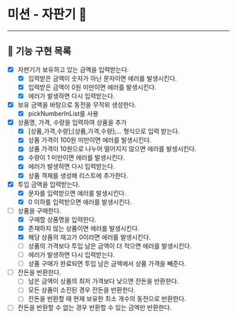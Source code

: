 # 미션 - 자판기 🧃

---
## 📝 기능 구현 목록

- [x] 자판기가 보유하고 있는 금액을 입력받는다.
  - [x] 입력받은 금액이 숫자가 아닌 문자이면 에러를 발생시킨다.
  - [x] 입력받은 금액이 0원 미만이면 에러를 발생시킨다.
  - [x] 에러가 발생하면 다시 입력받는다.
- [x] 보유 금액을 바탕으로 동전을 무작위 생성한다.
  - [x] pickNumberInList를 사용
- [x] 상품명, 가격, 수량을 입력하여 상품을 추가
  - [x] [상품,가격,수량];[상품,가격,수량];... 형식으로 입력 받는다.
  - [x] 상품 가격이 100원 미만이면 에러를 발생시킨다.
  - [x] 상품 가격이 10원으로 나누어 떨어지지 않으면 에러를 발생시킨다.
  - [x] 수량이 1 미만이면 에러를 발생시킨다.
  - [x] 에러가 발생하면 다시 입력받는다.
  - [x] 상품 객체를 생성해 리스트에 추가한다.
- [x] 투입 금액을 입력받는다.
  - [x] 문자를 입력받으면 에러를 발생시킨다.
  - [x] 0 이하를 입력받으면 에러를 발생시킨다.
- [ ] 상품을 구매한다.
  - [x] 구매할 상품명을 입력한다.
  - [x] 존재하지 않는 상품이면 에러를 발생시킨다.
  - [x] 해당 상품의 재고가 0이라면 에러를 발생시킨다.
  - [ ] 상품의 가격보다 투입 남은 금액이 더 적으면 에러를 발생시킨다.
  - [ ] 에러가 발생하면 다시 입력받는다.
  - [ ] 상품 구매가 완료되면 투입 남은 금액에서 상품 가격을 빼준다.
- [ ] 잔돈을 반환한다.
  - [ ] 남은 금액이 상품의 최저 가격보다 낮으면 잔돈을 반환한다.
  - [ ] 모든 상품이 소진된 경우 잔돈을 반환한다.
  - [ ] 잔돈을 반환할 때 현재 보유한 최소 개수의 동전으로 반환한다.
- [ ] 잔돈을 반환할 수 없는 경우 반환할 수 있는 금액만 반환한다.